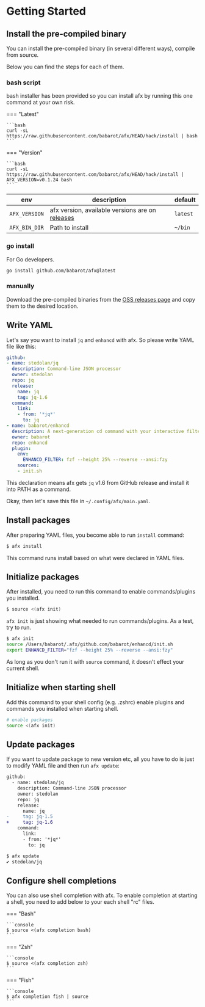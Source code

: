 # Getting Started

## Install the pre-compiled binary

You can install the pre-compiled binary (in several different ways), compile from source.

Below you can find the steps for each of them.

### bash script

bash installer has been provided so you can install afx by running this one command at your own risk.

=== "Latest"

    ```bash
    curl -sL https://raw.githubusercontent.com/babarot/afx/HEAD/hack/install | bash
    ```

=== "Version"

    ```bash
    curl -sL https://raw.githubusercontent.com/babarot/afx/HEAD/hack/install | AFX_VERSION=v0.1.24 bash
    ```

env | description | default
---|---|---
`AFX_VERSION` | afx version, available versions are on [releases](https://github.com/babarot/afx/releases) | `latest`
`AFX_BIN_DIR` | Path to install | `~/bin`

### go install

For Go developers.

```bash
go install github.com/babarot/afx@latest
```

### manually

Download the pre-compiled binaries from the [OSS releases page][releases] and copy them to the desired location.

[releases]: https://github.com/babarot/afx/releases

## Write YAML

Let's say you want to install `jq` and `enhancd` with afx. So please write YAML file like this:

```yaml
github:
- name: stedolan/jq
  description: Command-line JSON processor
  owner: stedolan
  repo: jq
  release:
    name: jq
    tag: jq-1.6
  command:
    link:
    - from: '*jq*'
      to: jq
- name: babarot/enhancd
  description: A next-generation cd command with your interactive filter
  owner: babarot
  repo: enhancd
  plugin:
    env:
      ENHANCD_FILTER: fzf --height 25% --reverse --ansi:fzy
    sources:
    - init.sh
```

This declaration means afx gets `jq` v1.6 from GitHub release and install it into PATH as a command.

Okay, then let's save this file in `~/.config/afx/main.yaml`.

## Install packages

After preparing YAML files, you become able to run `install` command:

```sh
$ afx install
```

This command runs install based on what were declared in YAML files.

## Initialize packages

After installed, you need to run this command to enable commands/plugins you installed.

```sh
$ source <(afx init)
```

`afx init` is just showing what needed to run commands/plugins. As a test, try to run.

```sh
$ afx init
source /Users/babarot/.afx/github.com/babarot/enhancd/init.sh
export ENHANCD_FILTER="fzf --height 25% --reverse --ansi:fzy"
```

As long as you don't run it with `source` command, it doesn't effect your current shell.

## Initialize when starting shell

Add this command to your shell config (e.g. .zshrc) enable plugins and commands you installed when starting shell.

```bash
# enable packages
source <(afx init)
```

## Update packages

If you want to update package to new version etc, all you have to do is just to modify YAML file and then run `afx update`:

```diff
github:
  - name: stedolan/jq
    description: Command-line JSON processor
    owner: stedolan
    repo: jq
    release:
      name: jq
-     tag: jq-1.5
+     tag: jq-1.6
    command:
      link:
      - from: '*jq*'
        to: jq
```

```sh
$ afx update
✔ stedolan/jq
```

## Configure shell completions

You can also use shell completion with afx. To enable completion at starting a shell, you need to add below to your each shell "rc" files.

=== "Bash"

    ```console
    $ source <(afx completion bash)
    ```

=== "Zsh"

    ```console
    $ source <(afx completion zsh)
    ```

=== "Fish"

    ```console
    $ afx completion fish | source
    ```
